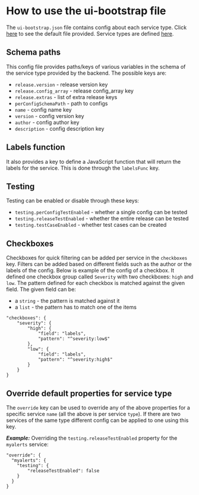 # How to use the ui-bootstrap file

The `ui-bootstrap.json` file contains config about each service type. Click [here](/config/config-editor-ui/ui-bootstrap.json) to see the default file provided. Service types are defined [here](/docs/services/how-tos/how_to_set_up_service_in_config_editor_rest.md).

## Schema paths
This config file provides paths/keys of various variables in the schema of the service type provided by the backend. The possible keys are: 
- `release.version` - release version key
- `release.config_array` - release config_array key
- `release.extras` - list of extra release keys
- `perConfigSchemaPath` - path to configs
- `name` - config name key
- `version` - config version key
- `author` - config author key
- `description` - config description key

## Labels function
It also provides a key to define a JavaScript function that will return the labels for the service. This is done through the `labelsFunc` key. 

## Testing
Testing can be enabled or disable through these keys:
- `testing.perConfigTestEnabled` - whether a single config can be tested
- `testing.releaseTestEnabled` - whether the entire release can be tested
- `testing.testCaseEnabled` - whether test cases can be created

## Checkboxes
Checkboxes for quick filtering can be added per service in the `checkboxes` key. Filters can be added based on different fields such as the author or the labels of the config. Below is example of the config of a checkbox. It defined one checkbox group called `Severity` with two checkboxes: `high` and `low`. The pattern defined for each checkbox is matched against the given field. The given field can be:
- a `string` - the pattern is matched against it
- a `list` - the pattern has to match one of the items
```
"checkboxes": {
    "severity": {
        "high": {
            "field": "labels",
            "pattern": "^severity:low$"
        },
        "low": {
            "field": "labels",
            "pattern": "^severity:high$"
        }
    }
}
```

## Override default properties for service type
The `override` key can be used to override any of the above properties for a specific service `name` (all the above is per service `type`). If there are two services of the same type different config can be applied to one using this key. 

**_Example:_** Overriding the `testing.releaseTestEnabled` property for the `myalerts` service:
```
"override": {
  "myalerts": {
    "testing": {
        "releaseTestEnabled": false
    }
  }
}
```




